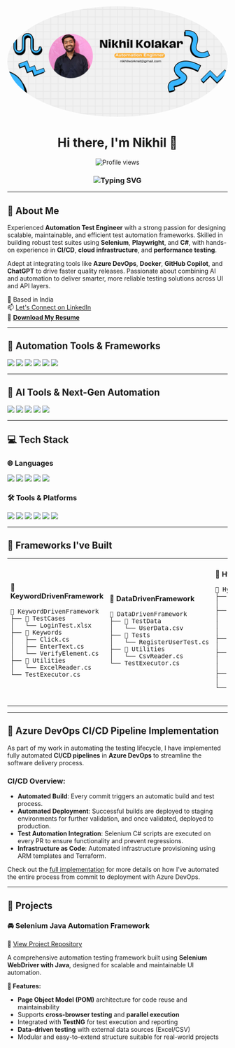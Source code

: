 <!-- Header Section -->

<p align="center">
  <img src="https://github.com/NikhilKolapkar/NikhilKolapkar/blob/19bb08f86002124424a4c0c8c16bd175edee3811/NIKHIL%20KOLAPKAR.png" alt="Nikhil Kolapkar" width="1280" style="border-radius: 50%;" />
</p>

<h1 align="center">Hi there, I'm Nikhil 👋</h1>
<p align="center">
  <img src="https://komarev.com/ghpvc/?username=NikhilKolapkar&label=Profile%20views&color=0e75b6&style=flat" alt="Profile views" />
</p>

<h3 align="center">
  <img src="https://readme-typing-svg.demolab.com?font=Fira+Code&size=22&pause=1000&color=36BCF7&center=true&vCenter=true&width=600&lines=Automation+Test+Engineer+%7C+C%23+%7C+Selenium+%7C+Playwright+%7C+CI%2FCD+%7C+AI+in+Testing" alt="Typing SVG" />
</h3>

---

## 💫 About Me

Experienced **Automation Test Engineer** with a strong passion for designing scalable, maintainable, and efficient test automation frameworks. Skilled in building robust test suites using **Selenium**, **Playwright**, and **C#**, with hands-on experience in **CI/CD**, **cloud infrastructure**, and **performance testing**.

Adept at integrating tools like **Azure DevOps**, **Docker**, **GitHub Copilot**, and **ChatGPT** to drive faster quality releases. Passionate about combining AI and automation to deliver smarter, more reliable testing solutions across UI and API layers.

📍 Based in India  
📫 [Let's Connect on LinkedIn](https://www.linkedin.com/in/nikhilkolapkar/)  
📄 [**Download My Resume**](https://github.com/NikhilKolapkar/NikhilKolapkar/blob/6532460ba35abcae4d5fbdc0efdac2db234b52e4/Nikhil%20Kolapkar.pdf)

---

## 🧪 Automation Tools & Frameworks

<p align="left">
  <img src="https://img.shields.io/badge/selenium-%23009639.svg?style=for-the-badge&logo=selenium&logoColor=white"/>
  <img src="https://img.shields.io/badge/testng-%23FF6C37.svg?style=for-the-badge&logo=testng&logoColor=white"/>
  <img src="https://img.shields.io/badge/cucumber-%23327A4F.svg?style=for-the-badge&logo=cucumber&logoColor=white"/>
  <img src="https://img.shields.io/badge/playwright-%23121011.svg?style=for-the-badge&logo=playwright&logoColor=green"/>
  <img src="https://img.shields.io/badge/postman-%23FF6C37.svg?style=for-the-badge&logo=postman&logoColor=white"/>
  <img src="https://img.shields.io/badge/rest%20assured-00C7B7?style=for-the-badge&logo=swagger&logoColor=white"/>
</p>

---

## 🧠 AI Tools & Next-Gen Automation

<p align="left">
  <img src="https://img.shields.io/badge/ChatGPT-00A67E?style=for-the-badge&logo=openai&logoColor=white"/>
  <img src="https://img.shields.io/badge/GitHub%20Copilot-22272E?style=for-the-badge&logo=github&logoColor=white"/>
  <img src="https://img.shields.io/badge/k6-%23000000.svg?style=for-the-badge&logo=k6&logoColor=white"/>
  <img src="https://img.shields.io/badge/apache%20jmeter-D22128?style=for-the-badge&logo=apachejmeter&logoColor=white"/>
  <img src="https://img.shields.io/badge/Allure%20Reports-%235C2D91.svg?style=for-the-badge"/>
</p>

---

## 💻 Tech Stack

### 🌐 Languages

<p align="left">
  <img src="https://img.shields.io/badge/c%23-%23239120.svg?style=for-the-badge&logo=csharp&logoColor=white"/>
  <img src="https://img.shields.io/badge/java-%23ED8B00.svg?style=for-the-badge&logo=openjdk&logoColor=white"/>
  <img src="https://img.shields.io/badge/javascript-%23323330.svg?style=for-the-badge&logo=javascript&logoColor=%23F7DF1E"/>
  <img src="https://img.shields.io/badge/html5-%23E34F26.svg?style=for-the-badge&logo=html5&logoColor=white"/>
  <img src="https://img.shields.io/badge/.NET-5C2D91?style=for-the-badge&logo=.net&logoColor=white"/>
</p>

### 🛠 Tools & Platforms

<p align="left">
  <img src="https://img.shields.io/badge/azure%20devops-%230072C6.svg?style=for-the-badge&logo=azuredevops&logoColor=white"/>
  <img src="https://img.shields.io/badge/docker-%230db7ed.svg?style=for-the-badge&logo=docker&logoColor=white"/>
  <img src="https://img.shields.io/badge/jira-%230A0FFF.svg?style=for-the-badge&logo=jira&logoColor=white"/>
  <img src="https://img.shields.io/badge/github-%23121011.svg?style=for-the-badge&logo=github&logoColor=white"/>
  <img src="https://img.shields.io/badge/maven-%23C71A36.svg?style=for-the-badge&logo=apachemaven&logoColor=white"/>
  <img src="https://img.shields.io/badge/sqlite-%2307405e.svg?style=for-the-badge&logo=sqlite&logoColor=white"/>
</p>

---

## 🧱 Frameworks I've Built

<table>
  <tr>
    <td>
      <h3>📁 KeywordDrivenFramework</h3>
      <pre>
📁 KeywordDrivenFramework
├── 📁 TestCases
│   └── LoginTest.xlsx
├── 📁 Keywords
│   ├── Click.cs
│   ├── EnterText.cs
│   └── VerifyElement.cs
├── 📁 Utilities
│   └── ExcelReader.cs
└── TestExecutor.cs
      </pre>
    </td>
    <td>
      <h3>📁 DataDrivenFramework</h3>
      <pre>
📁 DataDrivenFramework
├── 📁 TestData
│   └── UserData.csv
├── 📁 Tests
│   └── RegisterUserTest.cs
├── 📁 Utilities
│   └── CsvReader.cs
└── TestExecutor.cs
      </pre>
    </td>
    <td>
      <h3>📁 HybridFramework</h3>
      <pre>
📁 HybridFramework
├── 📁 TestCases
│   └── AddUserTest.xlsx
├── 📁 Keywords
│   ├── Click.cs
│   ├── EnterText.cs
│   └── VerifyElement.cs
├── 📁 TestData
│   └── Users.csv
├── 📁 Utilities
│   ├── CsvReader.cs
│   └── ExcelReader.cs
├── 📁 Config
│   └── config.json
└── HybridExecutor.cs
      </pre>
    </td>
  </tr>
</table>

---

## 🚀 Azure DevOps CI/CD Pipeline Implementation

As part of my work in automating the testing lifecycle, I have implemented fully automated **CI/CD pipelines** in **Azure DevOps** to streamline the software delivery process.

### CI/CD Overview:
- **Automated Build**: Every commit triggers an automatic build and test process.
- **Automated Deployment**: Successful builds are deployed to staging environments for further validation, and once validated, deployed to production.
- **Test Automation Integration**: Selenium C# scripts are executed on every PR to ensure functionality and prevent regressions.
- **Infrastructure as Code**: Automated infrastructure provisioning using ARM templates and Terraform.

Check out the [full implementation](link-to-repository) for more details on how I’ve automated the entire process from commit to deployment with Azure DevOps.

---

## 📂 Projects

### 🚘 Selenium Java Automation Framework

🔗 [View Project Repository](https://github.com/NikhilKolapkar/Selenium_Java_Automation/tree/main)

A comprehensive automation testing framework built using **Selenium WebDriver with Java**, designed for scalable and maintainable UI automation.  

**🔧 Features:**
- **Page Object Model (POM)** architecture for code reuse and maintainability  
- Supports **cross-browser testing** and **parallel execution**  
- Integrated with **TestNG** for test execution and reporting  
- **Data-driven testing** with external data sources (Excel/CSV)  
- Modular and easy-to-extend structure suitable for real-world projects  
